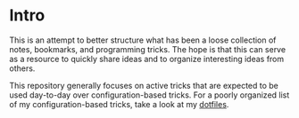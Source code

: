 # Intro

This is an attempt to better structure what has been a loose collection of notes, bookmarks, and programming tricks. The hope is that this can serve as a resource to quickly share ideas and to organize interesting ideas from others.

This repository generally focuses on active tricks that are expected to be used day-to-day over configuration-based tricks. For a poorly organized list of my configuration-based tricks, take a look at my [dotfiles](https://github.com/timhwang21/dotfiles/).
